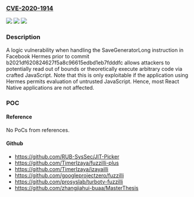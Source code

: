 ### [CVE-2020-1914](https://cve.mitre.org/cgi-bin/cvename.cgi?name=CVE-2020-1914)
![](https://img.shields.io/static/v1?label=Product&message=Hermes&color=blue)
![](https://img.shields.io/static/v1?label=Version&message=n%2Fa&color=blue)
![](https://img.shields.io/static/v1?label=Vulnerability&message=CWE-670%3A%20Always-Incorrect%20Control%20Flow%20Implementation%2C%20CWE-1119%3A%20Excessive%20Use%20of%20Unconditional%20Branching&color=brighgreen)

### Description

A logic vulnerability when handling the SaveGeneratorLong instruction in Facebook Hermes prior to commit b2021df620824627f5a8c96615edbd1eb7fdddfc allows attackers to potentially read out of bounds or theoretically execute arbitrary code via crafted JavaScript. Note that this is only exploitable if the application using Hermes permits evaluation of untrusted JavaScript. Hence, most React Native applications are not affected.

### POC

#### Reference
No PoCs from references.

#### Github
- https://github.com/RUB-SysSec/JIT-Picker
- https://github.com/TimerIzaya/fuzzilli-plus
- https://github.com/TimerIzaya/izayailli
- https://github.com/googleprojectzero/fuzzilli
- https://github.com/prosyslab/turbotv-fuzzilli
- https://github.com/zhangjiahui-buaa/MasterThesis

